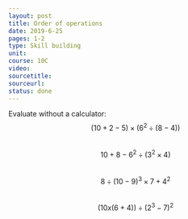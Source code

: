 ```yaml
---
layout: post
title: Order of operations
date: 2019-6-25
pages: 1-2
type: Skill building
unit:
course: 10C
video:
sourcetitle:
sourceurl:
status: done
---
```

Evaluate without a calculator:
$$ (10+2-5) \times (6^2 \div (8-4)) $$<br>
$$ 10+8-6^2 \div (3^2 \times 4) $$<br>
$$ 8 \div (10-9)^3 \times 7 + 4^2 $$<br>
$$ (10x(6+4)) \div (2^3-7)^2 $$<br>

